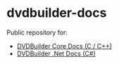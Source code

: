 # dvdbuilder-docs

Public repository for: 

* [DVDBuilder Core Docs (C / C++)](http://doc.dvdbuilder.com/cpp/latest)
* [DVDBuilder .Net Docs (C#)](http://doc.dvdbuilder.com/net/latest)
